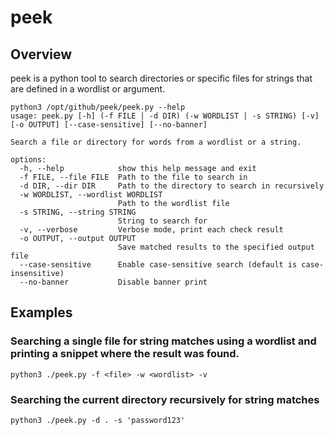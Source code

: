 # peek
## Overview
peek is a python tool to search directories or specific files for strings that are defined in a wordlist or argument.

```
python3 /opt/github/peek/peek.py --help
usage: peek.py [-h] (-f FILE | -d DIR) (-w WORDLIST | -s STRING) [-v] [-o OUTPUT] [--case-sensitive] [--no-banner]

Search a file or directory for words from a wordlist or a string.

options:
  -h, --help            show this help message and exit
  -f FILE, --file FILE  Path to the file to search in
  -d DIR, --dir DIR     Path to the directory to search in recursively
  -w WORDLIST, --wordlist WORDLIST
                        Path to the wordlist file
  -s STRING, --string STRING
                        String to search for
  -v, --verbose         Verbose mode, print each check result
  -o OUTPUT, --output OUTPUT
                        Save matched results to the specified output file
  --case-sensitive      Enable case-sensitive search (default is case-insensitive)
  --no-banner           Disable banner print
```

## Examples
### Searching a single file for string matches using a wordlist and printing a snippet where the result was found.
```
python3 ./peek.py -f <file> -w <wordlist> -v
```

### Searching the current directory recursively for string matches
```
python3 ./peek.py -d . -s 'password123' 
```